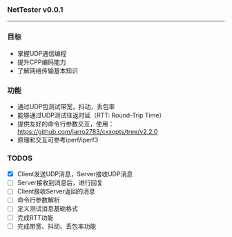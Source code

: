 ### NetTester v0.0.1
---


### 目标
- 掌握UDP通信编程
- 提升CPP编码能力
- 了解网络传输基本知识


### 功能
- 通过UDP包测试带宽，抖动，丢包率
- 能够通过UDP测试往返时延（RTT: Round-Trip Time）
- 提供友好的命令行参数交互，使用：https://github.com/jarro2783/cxxopts/tree/v2.2.0
- 原理和交互可参考iperf/iperf3



### TODOS
- [X] Client发送UDP消息，Server接收UDP消息
- [ ] Server接收到消息后，进行回复
- [ ] Client接收Server返回的消息
- [ ] 命令行参数解析
- [ ] 定义测试消息基础格式
- [ ] 完成RTT功能
- [ ] 完成带宽、抖动、丢包率功能
